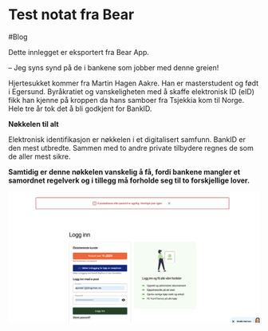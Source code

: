 # Test notat fra Bear

#Blog


Dette innlegget er eksportert fra Bear App.

– Jeg syns synd på de i bankene som jobber med denne greien!

Hjertesukket kommer fra Martin Hagen Aakre. Han er masterstudent og født i Egersund.
Byråkratiet og vanskeligheten med å skaffe elektronisk ID (eID) fikk han kjenne på kroppen da hans samboer fra Tsjekkia kom til Norge.
Hele tre år tok det å bli godkjent for BankID.

**Nøkkelen til alt**

Elektronisk identifikasjon er nøkkelen i et digitalisert samfunn. BankID er den mest utbredte. Sammen med to andre private tilbydere regnes de som de aller mest sikre.

**Samtidig er denne nøkkelen vanskelig å få, fordi bankene mangler et samordnet regelverk og i tillegg må forholde seg til to forskjellige lover.**

![alt-text](/Assets/bilde1.png)